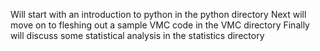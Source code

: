 Will start with an introduction to python in the python directory
Next will move on to fleshing out a sample VMC code in the VMC directory
Finally will discuss some statistical analysis in the statistics directory
